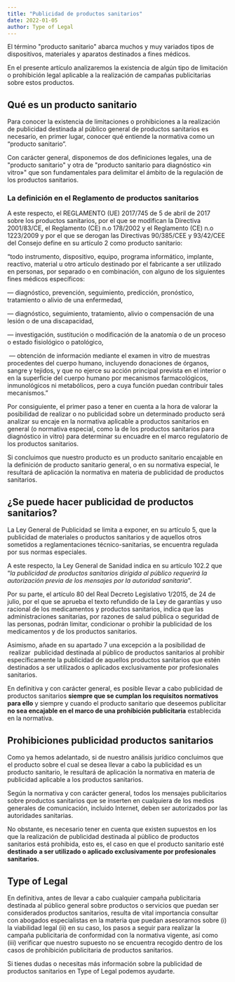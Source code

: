 ```yaml
---
title: "Publicidad de productos sanitarios"
date: 2022-01-05
author: Type of Legal
---
```


El término "producto sanitario" abarca muchos y muy variados tipos de dispositivos, materiales y aparatos destinados a fines médicos.  

En el presente artículo analizaremos la existencia de algún tipo de limitación o prohibición legal aplicable a la realización de campañas publicitarias sobre estos productos.

**Qué es un producto sanitario**
--------------------------------

Para conocer la existencia de limitaciones o prohibiciones a la realización de publicidad destinada al público general de productos sanitarios es necesario, en primer lugar, conocer qué entiende la normativa como un “producto sanitario”.

Con carácter general, disponemos de dos definiciones legales, una de "producto sanitario" y otra de "producto sanitario para diagnóstico «in vitro»" que son fundamentales para delimitar el ámbito de la regulación de los productos sanitarios.

### La definición en el Reglamento de productos sanitarios

A este respecto, el REGLAMENTO (UE) 2017/745 de 5 de abril de 2017 sobre los productos sanitarios, por el que se modifican la Directiva 2001/83/CE, el Reglamento (CE) n.o 178/2002 y el Reglamento (CE) n.o 1223/2009 y por el que se derogan las Directivas 90/385/CEE y 93/42/CEE del Consejo define en su artículo 2 como producto sanitario:

“todo instrumento, dispositivo, equipo, programa informático, implante, reactivo, material u otro artículo destinado por el fabricante a ser utilizado en personas, por separado o en combinación, con alguno de los siguientes fines médicos específicos:

— diagnóstico, prevención, seguimiento, predicción, pronóstico, tratamiento o alivio de una enfermedad,

— diagnóstico, seguimiento, tratamiento, alivio o compensación de una lesión o de una discapacidad,

— investigación, sustitución o modificación de la anatomía o de un proceso o estado fisiológico o patológico,

 — obtención de información mediante el examen in vitro de muestras procedentes del cuerpo humano, incluyendo donaciones de órganos, sangre y tejidos, y que no ejerce su acción principal prevista en el interior o en la superficie del cuerpo humano por mecanismos farmacológicos, inmunológicos ni metabólicos, pero a cuya función puedan contribuir tales mecanismos.”

Por consiguiente, el primer paso a tener en cuenta a la hora de valorar la posibilidad de realizar o no publicidad sobre un determinado producto será analizar su encaje en la normativa aplicable a productos sanitarios en general (o normativa especial, como la de los productos sanitarios para diagnóstico in vitro) para determinar su encuadre en el marco regulatorio de los productos sanitarios.

Si concluimos que nuestro producto es un producto sanitario encajable en la definición de producto sanitario general, o en su normativa especial, le resultará de aplicación la normativa en materia de publicidad de productos sanitarios.

**¿Se puede hacer publicidad de productos sanitarios?**
-------------------------------------------------------

La Ley General de Publicidad se limita a exponer, en su artículo 5, que la publicidad de materiales o productos sanitarios y de aquellos otros sometidos a reglamentaciones técnico-sanitarias, se encuentra regulada por sus normas especiales.

A este respecto, la Ley General de Sanidad indica en su artículo 102.2 que “_la publicidad de productos sanitarios dirigida al público requerirá la autorización previa de los mensajes por la autoridad sanitaria_”.

Por su parte, el artículo 80 del Real Decreto Legislativo 1/2015, de 24 de julio, por el que se aprueba el texto refundido de la Ley de garantías y uso racional de los medicamentos y productos sanitarios, indica que las administraciones sanitarias, por razones de salud pública o seguridad de las personas, podrán limitar, condicionar o prohibir la publicidad de los medicamentos y de los productos sanitarios.

Asimismo, añade en su apartado 7 una excepción a la posibilidad de  realizar  publicidad destinada al público de productos sanitarios al prohibir específicamente la publicidad de aquellos productos sanitarios que estén destinados a ser utilizados o aplicados exclusivamente por profesionales sanitarios.

En definitiva y con carácter general, es posible llevar a cabo publicidad de productos sanitarios **siempre que se cumplan los requisitos normativos para ello** y siempre y cuando el producto sanitario que deseemos publicitar **no sea encajable en el marco de una prohibición publicitaria** establecida en la normativa.

**Prohibiciones publicidad productos sanitarios**
-------------------------------------------------

Como ya hemos adelantado, si de nuestro análisis jurídico concluimos que el producto sobre el cual se desea llevar a cabo la publicidad es un producto sanitario, le resultará de aplicación la normativa en materia de publicidad aplicable a los productos sanitarios.

Según la normativa y con carácter general, todos los mensajes publicitarios sobre productos sanitarios que se inserten en cualquiera de los medios generales de comunicación, incluido Internet, deben ser autorizados por las autoridades sanitarias.

No obstante, es necesario tener en cuenta que existen supuestos en los que la realización de publicidad destinada al público de productos sanitarios está prohibida, esto es, el caso en que el producto sanitario esté **destinado** **a ser utilizado o aplicado exclusivamente por profesionales sanitarios.**

**Type of Legal**
-----------------

En definitiva, antes de llevar a cabo cualquier campaña publicitaria destinada al público general sobre productos o servicios que puedan ser considerados productos sanitarios, resulta de vital importancia consultar con abogados especialistas en la materia que puedan asesorarnos sobre (i) la viabilidad legal (ii) en su caso, los pasos a seguir para realizar la campaña publicitaria de conformidad con la normativa vigente, así como (iii) verificar que nuestro supuesto no se encuentra recogido dentro de los casos de prohibición publicitaria de productos sanitarios.

Si tienes dudas o necesitas más información sobre la publicidad de productos sanitarios en Type of Legal podemos ayudarte.
